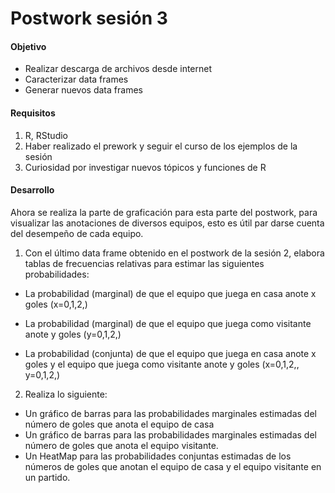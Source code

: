 # Postwork sesión 3

#### Objetivo

- Realizar descarga de archivos desde internet
- Caracterizar data frames
- Generar nuevos data frames

#### Requisitos

1. R, RStudio
2. Haber realizado el prework y seguir el curso de los ejemplos de la sesión
3. Curiosidad por investigar nuevos tópicos y funciones de R

#### Desarrollo

Ahora se realiza la parte de graficación para esta parte del postwork, para visualizar las anotaciones de diversos equipos, esto es útil par darse cuenta del desempeño de cada equipo.

1. Con el último data frame obtenido en el postwork de la sesión 2, elabora tablas de frecuencias relativas para estimar las siguientes probabilidades:

- La probabilidad (marginal) de que el equipo que juega en casa anote x goles (x=0,1,2,)

- La probabilidad (marginal) de que el equipo que juega como visitante anote y goles (y=0,1,2,)

- La probabilidad (conjunta) de que el equipo que juega en casa anote x goles y el equipo que juega como visitante anote y goles (x=0,1,2,, y=0,1,2,)

2. Realiza lo siguiente:

- Un gráfico de barras para las probabilidades marginales estimadas del número de goles que anota el equipo de casa
- Un gráfico de barras para las probabilidades marginales estimadas del número de goles que anota el equipo visitante.
- Un HeatMap para las probabilidades conjuntas estimadas de los números de goles que anotan el equipo de casa y el equipo visitante en un partido.
